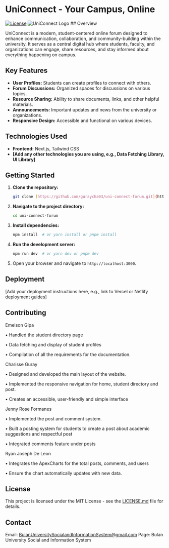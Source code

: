 # UniConnect - Your Campus, Online

[![License](https://img.shields.io/badge/License-MIT-yellow.svg)](https://opensource.org/licenses/MIT)
![UniConnect Logo](public/your-logo.png) ## Overview

UniConnect is a modern, student-centered online forum designed to enhance communication, collaboration, and community-building within the university. It serves as a central digital hub where students, faculty, and organizations can engage, share resources, and stay informed about everything happening on campus.

## Key Features

* **User Profiles:** Students can create profiles to connect with others.
* **Forum Discussions:** Organized spaces for discussions on various topics.
* **Resource Sharing:** Ability to share documents, links, and other helpful materials.
* **Announcements:** Important updates and news from the university or organizations.
* **Responsive Design:** Accessible and functional on various devices.

## Technologies Used

* **Frontend:** Next.js, Tailwind CSS
* **[Add any other technologies you are using, e.g., Data Fetching Library, UI Library]**

## Getting Started

1.  **Clone the repository:**
    ```bash
    git clone [https://github.com/guraycha03/uni-connect-forum.git](https://github.com/guraycha03/uni-connect-forum.git)
    ```
2.  **Navigate to the project directory:**
    ```bash
    cd uni-connect-forum
    ```
3.  **Install dependencies:**
    ```bash
    npm install  # or yarn install or pnpm install
    ```
4.  **Run the development server:**
    ```bash
    npm run dev  # or yarn dev or pnpm dev
    ```
5.  Open your browser and navigate to `http://localhost:3000`.

## Deployment

[Add your deployment instructions here, e.g., link to Vercel or Netlify deployment guides]

## Contributing

Emelson Gipa 

•	Handled the student directory page

•	Data fetching and display of student profiles

•	Compilation of all the requirements for the documentation.

Charisse Guray

•	Designed and developed the main layout of the website.

•	Implemented the responsive navigation for home, student directory and post.

•	Creates an accessible, user-friendly and simple interface

Jenny Rose Formanes

•	Implemented the post and comment system.

•	Built a posting system for students to create a post about academic suggestions and respectful post

•	Integrated comments feature under posts

Ryan Joseph De Leon

•	Integrates the ApexCharts for the total posts, comments, and users

•	Ensure the chart automatically updates with new data.


## License

This project is licensed under the MIT License - see the [LICENSE.md](LICENSE.md) file for details.

## Contact

 Email: BulanUniversitySocialandInformationSystem@gmail.com
 Page: Bulan University Social and Information System
